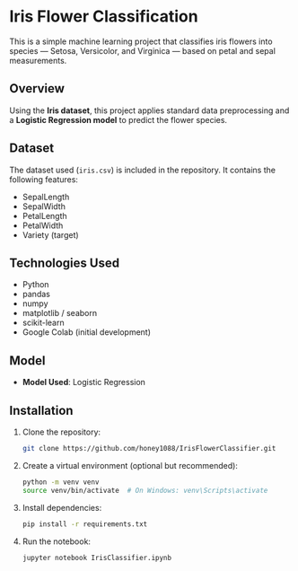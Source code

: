 # Iris Flower Classification 
This is a simple machine learning project that classifies iris flowers into species — Setosa, Versicolor, and Virginica — based on petal and sepal measurements.

## Overview
Using the **Iris dataset**, this project applies standard data preprocessing and a **Logistic Regression model** to predict the flower species.

## Dataset
The dataset used (`iris.csv`) is included in the repository. It contains the following features:
- SepalLength
- SepalWidth
- PetalLength
- PetalWidth
- Variety (target)

## Technologies Used
- Python
- pandas
- numpy
- matplotlib / seaborn
- scikit-learn
- Google Colab (initial development)

## Model
- **Model Used**: Logistic Regression

## Installation
1. Clone the repository:
    ```bash
    git clone https://github.com/honey1088/IrisFlowerClassifier.git
    ```

2. Create a virtual environment (optional but recommended):
    ```bash
    python -m venv venv
    source venv/bin/activate  # On Windows: venv\Scripts\activate
    ```

3. Install dependencies:
    ```bash
    pip install -r requirements.txt
    ```

4. Run the notebook:
    ```bash
    jupyter notebook IrisClassifier.ipynb
    ```
